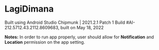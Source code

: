 # LagiDimana
Built using Android Studio Chipmunk | 2021.2.1 Patch 1
Build #AI-212.5712.43.2112.8609683, built on May 18, 2022

**Notes:**
In order to run app properly, user should allow for **Notification** and **Location** permission on the app setting. 
